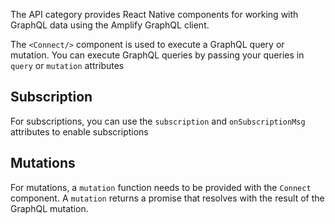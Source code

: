 The API category provides React Native components for working with GraphQL data using the Amplify GraphQL client.

The `<Connect/>` component is used to execute a GraphQL query or mutation. You can execute GraphQL queries by passing your queries in `query` or `mutation` attributes

## Subscription

For subscriptions, you can use the `subscription` and `onSubscriptionMsg` attributes to enable subscriptions

## Mutations

For mutations, a `mutation` function needs to be provided with the `Connect` component. A `mutation` returns a promise that resolves with the result of the GraphQL mutation.
